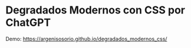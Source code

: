 # Degradados Modernos con CSS por ChatGPT

Demo: https://argenisosorio.github.io/degradados_modernos_css/
